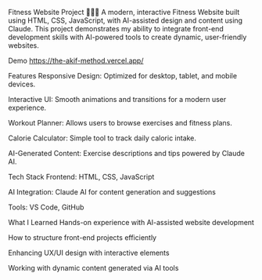 Fitness Website Project 🏋️‍♂️💪
A modern, interactive Fitness Website built using HTML, CSS, JavaScript, with AI-assisted design and content using Claude. This project demonstrates my ability to integrate front-end development skills with AI-powered tools to create dynamic, user-friendly websites.

Demo
https://the-akif-method.vercel.app/

Features
Responsive Design: Optimized for desktop, tablet, and mobile devices.

Interactive UI: Smooth animations and transitions for a modern user experience.

Workout Planner: Allows users to browse exercises and fitness plans.

Calorie Calculator: Simple tool to track daily caloric intake.

AI-Generated Content: Exercise descriptions and tips powered by Claude AI.

Tech Stack
Frontend: HTML, CSS, JavaScript

AI Integration: Claude AI for content generation and suggestions

Tools: VS Code, GitHub

What I Learned
Hands-on experience with AI-assisted website development

How to structure front-end projects efficiently

Enhancing UX/UI design with interactive elements

Working with dynamic content generated via AI tools
